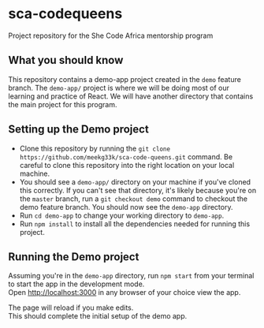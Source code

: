 # sca-codequeens
Project repository for the She Code Africa mentorship program

## What you should know
This repository contains a demo-app project created in the `demo` feature branch. The `demo-app/` project is where we will be doing most of our learning and practice of React.
We will have another directory that contains the main project for this program. 

## Setting up the Demo project
- Clone this repository by running the `git clone https://github.com/meekg33k/sca-code-queens.git` command. Be careful to clone this repository into the right location on your local machine.
- You should see a `demo-app/` directory on your machine if you've cloned this correctly. If you can't see that directory, it's likely because you're on the `master` branch, run a `git checkout demo` command to checkout the demo feature branch. You should now see the `demo-app` directory.
- Run `cd demo-app` to change your working directory to `demo-app`.
- Run `npm install` to install all the dependencies needed for running this project.

## Running the Demo project
Assuming you're in the `demo-app` directory, run `npm start` from your terminal to start the app in the development mode.<br />
Open [http://localhost:3000](http://localhost:3000) in any browser of your choice view the app.

The page will reload if you make edits.<br />
This should complete the initial setup of the demo app.